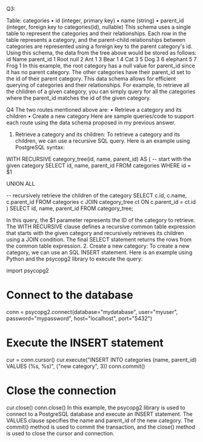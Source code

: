 
Q3:

Table: categories
•	id (integer, primary key)
•	name (string)
•	parent_id (integer, foreign key to categories(id), nullable)
This schema uses a single table to represent the categories and their relationships. Each row in the table represents a category, and the parent-child relationships between categories are represented using a foreign key to the parent category's id.
Using this schema, the data from the tree above would be stored as follows:
id	Name	 parent_id
1	Root	 null
2	Ant	     1
3	Bear	 1
4	Cat	     3
5	Dog	     3
6	elephant 5
7	Frog	 1
In this example, the root category has a null value for parent_id since it has no parent category. The other categories have their parent_id set to the id of their parent category.
This data schema allows for efficient querying of categories and their relationships. For example, to retrieve all the children of a given category, you can simply query for all the categories where the parent_id matches the id of the given category.



Q4
The two routes mentioned above are:
•	Retrieve a category and its children
•	Create a new category
Here are sample queries/code to support each route using the data schema proposed in my previous answer.
1.	Retrieve a category and its children:
To retrieve a category and its children, we can use a recursive SQL query. Here is an example using PostgreSQL syntax:

WITH RECURSIVE category_tree(id, name, parent_id) AS (
  -- start with the given category
  SELECT id, name, parent_id
  FROM categories
  WHERE id = $1
  
  UNION ALL
  
  -- recursively retrieve the children of the category
  SELECT c.id, c.name, c.parent_id
  FROM categories c
  JOIN category_tree ct ON c.parent_id = ct.id
)
SELECT id, name, parent_id
FROM category_tree;



In this query, the $1 parameter represents the ID of the category to retrieve. The WITH RECURSIVE clause defines a recursive common table expression that starts with the given category and recursively retrieves its children using a JOIN condition. The final SELECT statement returns the rows from the common table expression.
2.	Create a new category:
To create a new category, we can use an SQL INSERT statement. Here is an example using Python and the psycopg2 library to execute the query:

import psycopg2

# Connect to the database
conn = psycopg2.connect(database="mydatabase", user="myuser", password="mypassword", host="localhost", port="5432")

# Execute the INSERT statement
cur = conn.cursor()
cur.execute("INSERT INTO categories (name, parent_id) VALUES (%s, %s)", ("new category", 3))
conn.commit()

# Close the connection
cur.close()
conn.close()
In this example, the psycopg2 library is used to connect to a PostgreSQL database and execute an INSERT statement. The VALUES clause specifies the name and parent_id of the new category. The commit() method is used to commit the transaction, and the close() method is used to close the cursor and connection.
